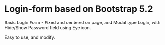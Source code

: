 # Login-form based on Bootstrap 5.2
Basic Login Form - Fixed and centered on page, and Modal type Login, with Hide/Show Password field using Eye icon.

Easy to use, and modify.
